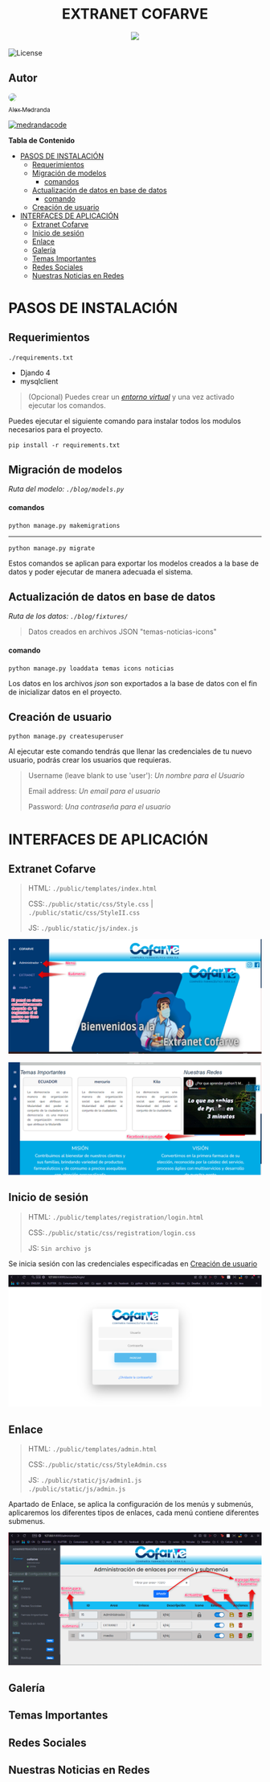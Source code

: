   <H1 align="center"> EXTRANET COFARVE </H1>


   <p align="center">
   <img src="https://img.shields.io/badge/STATUS-EN%20DESAROLLO-green/">
   </p>

![License](https://img.shields.io/github/license/Alexm-99/Extranet_Cofarve)

<H2 align="left"> Autor </H2>


[<img src="https://avatars.githubusercontent.com/u/56804056?v=4" style="border-radius:50%" width=115 ><br><sub> Alex Medranda</sub>](https://github.com/Alexm-99)
 

[![medrandacode](https://img.shields.io/youtube/channel/subscribers/UCispOdkxxOE3S_0EfneQK0g?style=social)](https://www.youtube.com/channel/UCispOdkxxOE3S_0EfneQK0g) 



  **Tabla de Contenido**
- [PASOS DE INSTALACIÓN](#pasos-de-instalación)
  - [Requerimientos](#requerimientos)
  - [Migración de modelos](#migración-de-modelos)
      - [comandos](#comandos)
  - [Actualización de datos en base de datos](#actualización-de-datos-en-base-de-datos)
      - [comando](#comando)
  - [Creación de usuario](#creación-de-usuario)
- [INTERFACES DE APLICACIÓN](#interfaces-de-aplicación)
  - [Extranet Cofarve](#extranet-cofarve)
  - [Inicio de sesión](#inicio-de-sesión)
  - [Enlace](#enlace)
  - [Galería](#galería)
  - [Temas Importantes](#temas-importantes)
  - [Redes Sociales](#redes-sociales)
  - [Nuestras Noticias en Redes](#nuestras-noticias-en-redes)
#  PASOS DE INSTALACIÓN
## Requerimientos
  `./requirements.txt`
- Djando 4
- mysqlclient

>(Opcional) Puedes crear un [*entorno virtual*](https://docs.python.org/es/3/tutorial/venv.html) y una vez activado ejecutar los comandos.

Puedes ejecutar el siguiente comando para instalar todos los modulos necesarios para el proyecto.

    pip install -r requirements.txt
##  Migración de modelos

*Ruta del modelo: `./blog/models.py`*
#### comandos	
    python manage.py makemigrations
---
    python manage.py migrate

Estos comandos se aplican para exportar los modelos creados  a la base de datos y poder ejecutar de manera adecuada el sistema.
## Actualización de datos en base de datos
*Ruta de los datos: `./blog/fixtures/`*

> Datos creados en archivos JSON "temas-noticias-icons"
#### comando	
    python manage.py loaddata temas icons noticias

Los datos en los archivos *json* son exportados a la base de datos con el fin de inicializar datos en el proyecto.
## Creación de usuario

    python manage.py createsuperuser
Al ejecutar este comando tendrás que llenar las credenciales de tu nuevo usuario, podrás crear los usuarios que requieras. 

> Username (leave blank to use 'user'): *Un nombre para el Usuario*
> 
> Email address: *Un email para el usuario*
> 
> Password:  *Una contraseña para el usuario*

# INTERFACES DE APLICACIÓN
## Extranet Cofarve
>HTML: `./public/templates/index.html`
>
>CSS:`./public/static/css/Style.css` | `./public/static/css/StyleII.css`
>
>JS: `./public/static/js/index.js`  

![extranet](/imagenDoc/Extranet1.png "Extranet Cofarve")

![extranet](/imagenDoc/Extranet2.png "Extranet Cofarve")
## Inicio de sesión 
>HTML: `./public/templates/registration/login.html`
>
>CSS:`./public/static/css/registration/login.css`
>
>JS: `Sin archivo js` 


Se inicia sesión con las credenciales especificadas en [Creación de usuario](#creación-de-usuario)


![login](/imagenDoc/login.png)
## Enlace

>HTML: `./public/templates/admin.html`
>
>CSS:`./public/static/css/StyleAdmin.css`
>
>JS: `./public/static/js/admin1.js`  
>     `./public/static/js/admin.js` 

Apartado de Enlace, se aplica la configuración de los menús y submenús, aplicaremos los diferentes tipos de enlaces, cada menú contiene diferentes submenus.

![Enlace](/imagenDoc/enlaceDetalle.png "Extranet Cofarve")


## Galería

##  Temas Importantes

## Redes Sociales

## Nuestras Noticias en Redes
